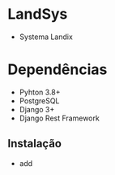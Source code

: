 # LandSys
- Systema Landix

# Dependências
- Pyhton 3.8+
- PostgreSQL
- Django 3+ 
- Django Rest Framework

## Instalação
- add
